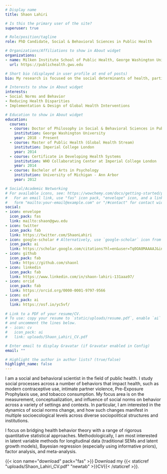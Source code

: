 ```yaml
---
# Display name
title: Shaon Lahiri

# Is this the primary user of the site?
superuser: true

# Role/position/tagline
role: PhD Candidate, Social & Behavioral Sciences in Public Health

# Organizations/Affiliations to show in About widget
organizations:
- name: Milken Institute School of Public Health, George Washington University
  url: https://publichealth.gwu.edu

# Short bio (displayed in user profile at end of posts)
bio: My research is focused on the social determinants of health, particularly how social norms influence behavior.

# Interests to show in About widget
interests:
- Social Norms and Behavior
- Reducing Health Disparities
- Implementation & Design of Global Health Interventions

# Education to show in About widget
education:
  courses:
  - course: Doctor of Philosophy in Social & Behavioral Sciences in Public Health
    institution: George Washington University
    year: 2018 - Present
  - course: Master of Public Health (Global Health Stream)
    institution: Imperial College London
    year: 2014
  - course: Certificate in Developing Health Systems
    institution: WHO Collaborating Center at Imperial College London
    year: 2014
  - course: Bachelor of Arts in Psychology
    institution: University of Michigan - Ann Arbor
    year: 2012

# Social/Academic Networking
# For available icons, see: https://wowchemy.com/docs/getting-started/page-builder/#icons
#   For an email link, use "fas" icon pack, "envelope" icon, and a link in the
#   form "mailto:your-email@example.com" or "/#contact" for contact widget.
social:
- icon: envelope
  icon_pack: fas
  link: mailto:shaon@gwu.edu
- icon: twitter
  icon_pack: fab
  link: https://twitter.com/ShaonLahiri
- icon: google-scholar # Alternatively, use `google-scholar` icon from `ai` icon pack
  icon_pack: ai
  link: https://scholar.google.com/citations?hl=en&user=Tq0OA8MAAAAJ&inst=4307253268406932729
- icon: github
  icon_pack: fab
  link: https://github.com/shaonl
- icon: linkedin
  icon_pack: fab
  link: https://www.linkedin.com/in/shaon-lahiri-131aaa97/
- icon: orcid
  icon_pack: fab
  link: https://orcid.org/0000-0001-9797-9566
- icon: osf
  icon_pack: ai
  link: https://osf.io/yc5vf/
  
# Link to a PDF of your resume/CV.
# To use: copy your resume to `static/uploads/resume.pdf`, enable `ai` icons in `params.toml`, 
# and uncomment the lines below.
# - icon: cv
#   icon_pack: ai
#   link: uploads/Shaon_Lahiri_CV.pdf

# Enter email to display Gravatar (if Gravatar enabled in Config)
email: ""

# Highlight the author in author lists? (true/false)
highlight_name: false
---
```


I am a social and behavioral scientist in the field of public health. I study social processes across a number of behaviors that impact health, such as modern contraceptive use, intimate partner violence, Pre-Exposure Prophylaxis use, and tobacco consumption. My focus area is on the measurement, conceptualization, and influence of social norms on behavior across a variety of settings and contexts. In particular, I am interested in the dynamics of social norms change, and how such changes manifest in multiple socioecological levels across diverse sociopolitical structures and institutions.  

I focus on bridging health behavior theory with a range of rigorous quantitative statistical approaches. Methodologically, I am most interested in latent variable methods for longitudinal data (traditional SEMs and latent growth models), Bayesian regression (especially using informative priors), factor analysis, and meta-analysis.


{{< icon name="download" pack="fas" >}} Download my {{< staticref "uploads/Shaon_Lahiri_CV.pdf" "newtab" >}}CV{{< /staticref >}}.


